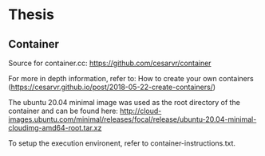 # Thesis
## Container

Source for container.cc: https://github.com/cesarvr/container

For more in depth information, refer to: How to create your own containers (https://cesarvr.github.io/post/2018-05-22-create-containers/)

The ubuntu 20.04 minimal image was used as the root directory of the container and can be found here:
http://cloud-images.ubuntu.com/minimal/releases/focal/release/ubuntu-20.04-minimal-cloudimg-amd64-root.tar.xz

To setup the execution environent, refer to container-instructions.txt.

